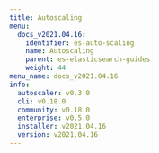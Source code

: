 ```yaml
---
title: Autoscaling
menu:
  docs_v2021.04.16:
    identifier: es-auto-scaling
    name: Autoscaling
    parent: es-elasticsearch-guides
    weight: 44
menu_name: docs_v2021.04.16
info:
  autoscaler: v0.3.0
  cli: v0.18.0
  community: v0.18.0
  enterprise: v0.5.0
  installer: v2021.04.16
  version: v2021.04.16
---
```


